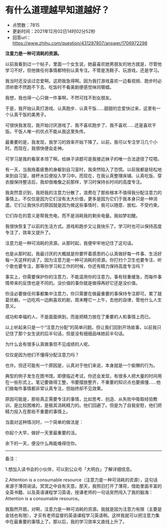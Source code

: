 # 有什么道理越早知道越好？
- 点赞数：7815
- 更新时间：2021年12月02日14时02分52秒
- 回答url：https://www.zhihu.com/question/431287807/answer/1706972298
<body>
 <p data-pid="Bj8gz-bc"><b>注意力是一种可消耗的资源。</b></p>
 <p data-pid="JRs_rjnk">以前我看到过一个帖子，里面一个女生说，她最喜欢她男朋友的地方就是，尽管他学习不好，但他做任何事情都特别认真专注。不管是洗鞋子、玩游戏，还是学习。</p>
 <p data-pid="kjiRYnth">我当时还没谈过恋爱啊。这把我急得啊。因为我打游戏喜欢一边看视频、跑步时必须听歌不然跑不下去、吃饭时不看美剧便感觉味同嚼蜡。</p>
 <p data-pid="-ZjFpUoc">我想，我也得一心只做一件事啊，不然可找不到女朋友。</p>
 <p data-pid="wVXcTkli">于是，我开始认真打游戏、认真跑步、认真干饭……甜甜的恋爱快过来，这里有一个认真干饭的美男子。</p>
 <p data-pid="45x-HvSo">可很快我发现，我开始讨厌游戏了、我不喜欢跑步了、我不喜欢……还是喜欢干饭。干饭人唯一的优点不能从我这里失传。</p>
 <p data-pid="_S6ofqZ6">最重要的是，我发现，我学习的效率开始下降了。以前，我可以专注学习几个小时。而现在，我很快便会走神。</p>
 <p data-pid="4_yr30wu">可学习是我的看家本领了啊。给妹子讲题可是我接近妹子的唯一合法途径了哎喂。</p>
 <p data-pid="kxDMUXlj">有一天，当我拖着疲惫的身躯到自习室时，我突然陷入了恐慌。以前我都是轻松地来到自习室，接杯水后便投入学习中。而现在，在我认真整理床铺、认真吃饭、穿衣服保持整洁后，我却很难像之前那样，学习时保持长时间的高度专注。</p>
 <p data-pid="nzB62nJn">我突然意识到，我把我的注意力分散了，浪费在了那些根本不值得我分配注意力的事情上。不仅仅是因为它们没有太大价值，更多是因为它们于我本身只是一种消遣。它们让我快乐的原因就是因为做这些事情时，我可以随意、放松、不受约束。</p>
 <p data-pid="WLk0uuYu">它们存在的意义是帮我充电，而不是消耗我的剩余电量。我如梦初醒。</p>
 <p data-pid="3CPNIcNP">我很快恢复了以前的生活方式。游戏和跑步又让我快乐了。学习时也可以保持高度专注了，效率又提升了。</p>
 <p data-pid="yrc2PHFN">注意力是一种可消耗的资源。从那时起，我便牢牢地记住了这句话。</p>
 <p data-pid="jaxN-MZv">也是从那时起，我最讨厌的大概就是你要怀着感恩的心认真做好每一件事、生活好每一天这样的话了。因为注意力是一种可消耗的资源。你打扫个卫生也要专注、听个歌也要专注，那等你学习和工作的时候，你还有精力保持高度专注吗？</p>
 <p data-pid="AVvVNkn1">事实上，你需要保护你的注意力，不能滥用你的注意力。事有轻重缓急，而每件事情带来的反馈也是不同的。没价值的事你就是做得再好它还是没价值。</p>
 <p data-pid="lzN3viNI">你没必要做任何事都集中注意力，你只需要在做最重要的事保持专注即可。累了就葛优躺，一边吃鸡一边刷喜欢的剧，周末睡它一上午，去他的自律，管他什么人生意义。</p>
 <p data-pid="V-rKhRi2">成功和幸福的人，不是面面俱到，而是把精力放在了重要的人和事情上而已。</p>
 <p data-pid="GLhDZhfO">以上听起来只是一个“注意力分配”的简单问题。但让我们回到开场故事，以前我只记住了那个女生说的后半句话，但是没有细细品味她前半句话。</p>
 <p data-pid="sltoqcTe">为什么会有很多认真做事但不见成绩的人呢。</p>
 <p data-pid="50BlwcFb">仅仅是因为他们不懂得分配注意力吗？</p>
 <p data-pid="EYgrLhe8">也许。但还可能有一个原因是，认真对于他们来说，本身就是一个偷懒的行为。</p>
 <p data-pid="BLe3GsOt">典型的例子发生在图书馆。即便临近考试，你还会发现，有很多人把大量的时间用在一些形式上。笔记要做得工整，书要摆放整齐，不重要的知识点也要搞懂……他们做每件事情都非常认真专注，但始终却不见效果。</p>
 <p data-pid="UCAXGyyF">原因可能是，那些真正需要专注的事情，比如思考、创造、从失败中吸取经验教训，是比较困难的，是极其消耗精力的。他们回避了。但是为了自我安慰，他们把精力投入在那些不重要的事情上。</p>
 <p data-pid="ttXDMfmZ">当面对这种情况时，一个简单的做法是：</p>
 <p data-pid="znqHXqAE">你起个大早，做好一天里最重要的活。</p>
 <p data-pid="kfF3RRR9">余下的一天，便没什么再能难得住你。</p>
 <hr>
 <p data-pid="sw06ct31">备注：</p>
 <p data-pid="ddlaj26c">1.想加入读书会的小伙伴，可以到公众号「大明白」了解详细信息。</p>
 <p data-pid="1efjBi84">2.Attention is a consumable resource（注意力是一种可消耗的资源），这句话来源于薄荷阅读。冥冥之中自有天意。那天，我照旧打开了薄荷，借助里面丰富的全英书籍、以及英语课程学习英语，授课老师的一句话突然闯入了我的脑海：Attention is a consumable resource。</p>
 <p data-pid="eY0toj8w">我豁然开朗，对啊，注意力是一种可消耗的资源。我就是因为注意力有限（主要是金钱也有限），才买有老师监督的英语课程学习英语啊。这样我就可以把注意力集中在最重要的事情上了。那以后，我的学习效率又直线上升了。</p>
</body>